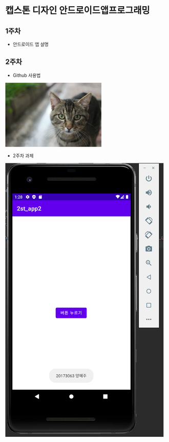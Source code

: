 # 캡스톤 디자인 안드로이드앱프로그래밍

## 1주차
  - 안드로이드 앱 설명

## 2주차
  - Github 사용법

<img width="300" height="200" src="./png/cat.jpg"></img>

  - 2주차 과제

<img width="" height="" src="./png/2ndstudy.png"></img>


